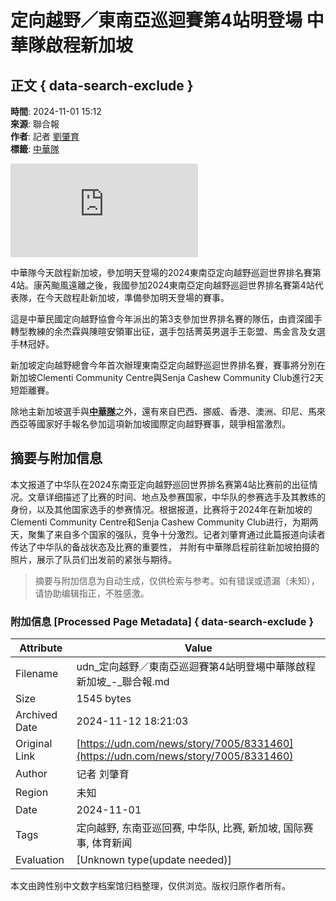 # 定向越野／東南亞巡迴賽第4站明登場 中華隊啟程新加坡

## 正文 { data-search-exclude }


**時間**: 2024-11-01 15:12  
**來源**: 聯合報  
**作者**: 記者 [劉肇育](https://udn.com/news/reporter/MDY0ODE=)  
**標籤**: [中華隊](https://udn.com/search/tagging/2/中華隊)  

![中華隊今天啟程新加坡，參加明天登場的2024東南亞定向越野巡迴世界排名賽第4站。圖／中華民國定向越野協會提供](https://pgw.udn.com.tw/gw/photo.php?u=https://uc.udn.com.tw/photo/2024/11/01/realtime/30824842.jpg&x=0&y=0&sw=0&sh=0&sl=W&fw=800&exp=3600&w=930)

中華隊今天啟程新加坡，參加明天登場的2024東南亞定向越野巡迴世界排名賽第4站。康芮颱風遠離之後，我國參加2024東南亞定向越野巡迴世界排名賽第4站代表隊，在今天啟程赴新加坡，準備參加明天登場的賽事。

這是中華民國定向越野協會今年派出的第3支參加世界排名賽的隊伍，由資深國手轉型教練的余杰霖與陳暄安領軍出征，選手包括菁英男選手王彰盟、馬金言及女選手林冠妤。

新加坡定向越野總會今年首次辦理東南亞定向越野巡迴世界排名賽，賽事將分別在新加坡Clementi Community Centre與Senja Cashew Community Club進行2天短距離賽。

除地主新加坡選手與[**中華隊**](https://udn.com/search/tagging/2/中華隊)之外，還有來自巴西、挪威、香港、澳洲、印尼、馬來西亞等國家好手報名參加這項新加坡國際定向越野賽事，競爭相當激烈。

## 摘要与附加信息

<!-- tcd_abstract -->
本文报道了中华队在2024东南亚定向越野巡回世界排名赛第4站比赛前的出征情况。文章详细描述了比赛的时间、地点及参赛国家，中华队的参赛选手及其教练的身份，以及其他国家选手的参赛情况。根据报道，比赛将于2024年在新加坡的Clementi Community Centre和Senja Cashew Community Club进行，为期两天，聚集了来自多个国家的强队，竞争十分激烈。记者刘肇育通过此篇报道向读者传达了中华队的备战状态及比赛的重要性， 并附有中華隊启程前往新加坡拍摄的照片，展示了队员们出发前的紧张与期待。
<!-- tcd_abstract_end -->

> 摘要与附加信息为自动生成，仅供检索与参考。如有错误或遗漏（未知），请协助编辑指正，不胜感激。

### 附加信息 [Processed Page Metadata] { data-search-exclude }

| Attribute       | Value                                  |
|-----------------|----------------------------------------|
| Filename        | udn_定向越野／東南亞巡迴賽第4站明登場中華隊啟程新加坡_-_聯合報.md                             |
| Size            | 1545 bytes                           |
| Archived Date   | 2024-11-12 18:21:03                             |
| Original Link   | [https://udn.com/news/story/7005/8331460](https://udn.com/news/story/7005/8331460)                       |
| Author          | 记者 刘肇育                               |
| Region          | 未知                               |
| Date            | 2024-11-01                                 |
| Tags            | 定向越野, 东南亚巡回赛, 中华队, 比赛, 新加坡, 国际赛事, 体育新闻                                 |
| Evaluation            | [Unknown type(update needed)]                                 |
<!-- tcd_table_end -->

本文由跨性别中文数字档案馆归档整理，仅供浏览。版权归原作者所有。
